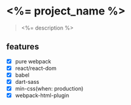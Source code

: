 # <%= project_name %>
> <%= description %>

## features
- [x] pure webpack
- [x] react/react-dom
- [x] babel
- [x] dart-sass
- [x] min-css(when: production)
- [x] webpack-html-plugin
